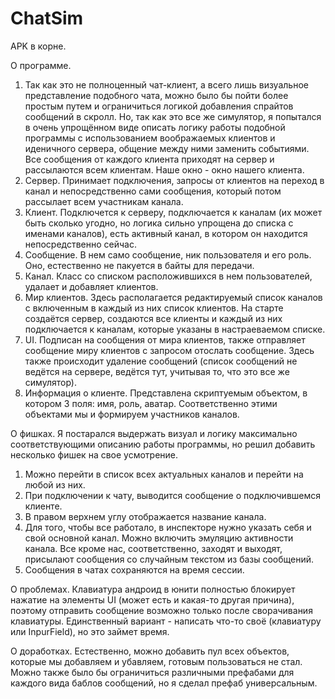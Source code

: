 # ChatSim

APK в корне.

О программе.
1. Так как это не полноценный чат-клиент, а всего лишь визуальное представление подобного чата, можно было бы пойти более простым путем и ограничиться логикой добавления спрайтов сообщений в скролл. Но, так как это все же симулятор, я попытался в очень упрощённом виде описать логику работы подобной программы с использованием воображаемых клиентов и иденичного сервера, общение между ними заменить событиями. Все сообщения от каждого клиента приходят на сервер и рассылаются всем клиентам. Наше окно - окно нашего клиента.
2. Сервер. Принимает подключения, запросы от клиентов на переход в канал и непосредственно сами сообщения, который потом рассылает всем участникам канала.
3. Клиент. Подключется к серверу, подключается к каналам (их может быть сколько угодно, но логика сильно упрощена до списка с именами каналов), есть активный канал, в котором он находится непосредственно сейчас.
4. Сообщение. В нем само сообщение, ник пользователя и его роль. Оно, естественно не пакуется в байты для передачи.
5. Канал. Класс со списком расположившихся в нем пользователей, удалает и добавляет клиентов.
6. Мир клиентов. Здесь располагается редактируемый список каналов с включенным в каждый из них список клиентов. На старте создаётся сервер, создаются все клиенты и каждый из них подключается к каналам, которые указаны в настраеваемом списке.
7. UI. Подписан на сообщения от мира клиентов, также отправляет сообщение миру клиентов с запросом отослать сообщение. Здесь также происходит удаление сообщений (список сообщений не ведётся на сервере, ведётся тут, учитывая то, что это все же симулятор).
8. Информация о клиенте. Представлена скриптуемым объектом, в котором 3 поля: имя, роль, аватар. Соответственно этими объектами мы и формируем участников каналов.

О фишках.
Я постарался выдержать визуал и логику максимально соответствующими описанию работы программы, но решил добавить несколько фишек на свое усмотрение.

1. Можно перейти в список всех актуальных каналов и перейти на любой из них.
2. При подключении к чату, выводится сообщение о подключившемся клиенте.
3. В правом верхнем углу отображается название канала.
4. Для того, чтобы все работало, в инспекторе нужно указать себя и свой основной канал. Можно включить эмуляцию активности канала. Все кроме нас, соответственно, заходят и выходят, присылают сообщения со случайным текстом из базы сообщений.
5. Сообщения в чатах сохраняются на время сессии.

О проблемах.
Клавиатура андроид в юнити полностью блокирует нажатие на элементы UI (может есть и какая-то другая причина), поэтому отправить сообщение возможно только после сворачивания клавиатуры. Единственный вариант - написать что-то своё (клавиатуру или InpurField), но это займет время.

О доработках.
Естественно, можно добавить пул всех объектов, которые мы добавляем и убавляем, готовым пользоваться не стал. Можно также было бы ограничиться различными префабами для каждого вида баблов сообщений, но я сделал префаб универсальным.
